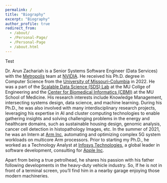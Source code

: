 ```yaml
---
permalink: /
title: "Biography"
excerpt: "Biography"
author_profile: true
redirect_from: 
  - /about/
  - /Personal-Page/
  - /Personal-Page
  - /about.html
---
```

Test

Dr. Arun Zachariah is a Senior Systems Software Engineer (Data Services) with the [Metropolis](https://www.nvidia.com/en-us/autonomous-machines/intelligent-video-analytics-platform/) team at [NVIDIA](https://www.nvidia.com). He received his Ph.D. degree in Computer Science from the [University of Missouri-Columbia](https://missouri.edu) in 2022. He was a part of the [Scalable Data Science (SDS) Lab](https://sites.google.com/view/raopraveen/sds-lab) at the MU Collge of Engineering and the [Center for Biomedical Informatics (CBMI)](https://medicine.missouri.edu/centers-institutes-labs/center-for-biomedical-informatics) at the MU School of Medicine. His research interests include Knowledge Management, intersecting systems design, data science, and machine learning. During his Ph.D., he was also involved with many interdisciplinary research projects, leveraging his expertise in AI and cluster computing technologies to enable gathering insights and solving challenging problems in the energy and healthcare domains, such as sustainable housing design, genomic analysis, cancer cell detection in histopathology Images, etc. In the summer of 2021, he was an Intern at [Arm Inc](https://www.arm.com), automating and optimizing complex 5G system workloads on multicore Arm processors. Prior to starting my Ph.D., he worked as a Technology Analyst at [Infosys Technologies](https://www.infosys.com), a global leader in software development, consulting for [Apple Inc](https://www.apple.com).

Apart from being a true petrolhead, he shares his passion with his father following developments in the heavy-duty vehicle industry. So, If he is not in front of a terminal screen, you’ll find him in a nearby garage enjoying those modern machineries.
